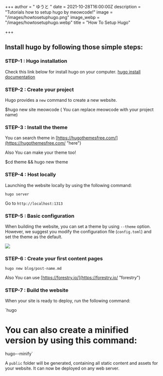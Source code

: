 +++
author = " ゆうと "
date = 2021-10-28T16:00:00Z
description = "Tutorials how to setup hugo by meowcode!"
image = "/images/howtosetuphugo.png"
image_webp = "/images/howtosetuphugo.webp"
title = "How To Setup Hugo"

+++
## Install hugo by following those simple steps:

### STEP-1 : Hugo installation

Check this link below for install hugo on your computer. [hugo install documentation](https://gohugo.io/getting-started/installing/)

### STEP-2 : Create your project

Hugo provides a `new` command to create a new website.

$hugo new site meowcode ( You can replace meowcode with your project name)

### STEP-3 : Install the theme

You can search theme in [https://hugothemesfree.com/](https://hugothemesfree.com/ "here")

Also You can make your theme too!

$cd theme && hugo new theme

### STEP-4 : Host locally

Launching the website locally by using the following command:

    hugo server

Go to `http://localhost:1313`

### STEP-5 : Basic configuration

When building the website, you can set a theme by using `--theme` option. However, we suggest you modify the configuration file (`config.toml`) and set the theme as the default.

![](https://cdn.discordapp.com/attachments/689337226123149336/903504952679354478/unknown.png)

### STEP-6 : Create your first content pages

`hugo new blog/post-name.md`

Also You can use [https://forestry.io/](https://forestry.io/ "forestry")

### STEP-7 : Build the website

When your site is ready to deploy, run the following command:

\`hugo

# You can also create a minified version by using this command:

hugo--minify\`

A `public` folder will be generated, containing all static content and assets for your website. It can now be deployed on any web server.